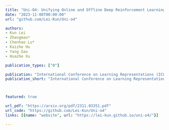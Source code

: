 ```yaml
---
title: "Uni-O4: Unifying Online and Offline Deep Reinforcement Learning with Multi-Step On-Policy Optimization"
date: "2023-11-08T00:00:00"
url: "github.com/Lei-Kun/Uni-o4"

authors:
- Kun Lei
- Zhengmao* 
- Chenhao Lu*
- Kaizhe Hu
- Yang Gao
- Huazhe Xu

publication_types: ["0"]

publication: "International Conference on Learning Representations (ICLR), 2024"
publication_short: "International Conference on Learning Representations (ICLR), 2024"



featured: true

url_pdf: "https://arxiv.org/pdf/2311.03351.pdf"
url_code: "https://github.com/Lei-Kun/Uni-o4"
links: [{name: "website", url: "https://lei-kun.github.io/uni-o4/"}]

---
```

